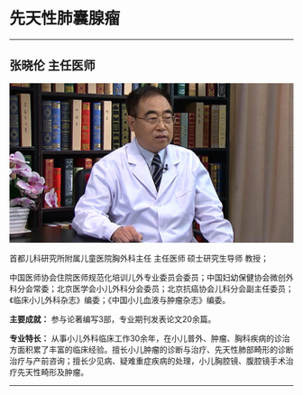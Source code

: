 # 先天性肺囊腺瘤

---

## 张晓伦 主任医师

![1679200201495](image/c02_088/1679200201495.png)


首都儿科研究所附属儿童医院胸外科主任 主任医师 硕士研究生导师 教授；

中国医师协会住院医师规范化培训儿外专业委员会委员；中国妇幼保健协会微创外科分会常委；北京医学会小儿外科分会委员；北京抗癌协会儿科分会副主任委员；《临床小儿外科杂志》编委；《中国小儿血液与肿瘤杂志》编委。

**主要成就：** 参与论著编写3部，专业期刊发表论文20余篇。

**专业特长：** 从事小儿外科临床工作30余年，在小儿普外、肿瘤、胸科疾病的诊治方面积累了丰富的临床经验。擅长小儿肿瘤的诊断与治疗、先天性肺部畸形的诊断治疗与产前咨询；擅长少见病、疑难重症疾病的处理，小儿胸腔镜、腹腔镜手术治疗先天性畸形及肿瘤。

---
